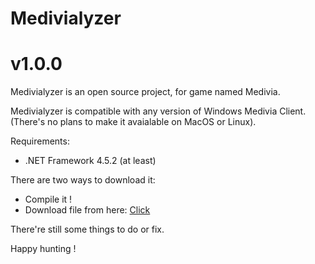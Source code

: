 # Medivialyzer
# v1.0.0

Medivialyzer is an open source project, for game named Medivia.

Medivialyzer is compatible with any version of Windows Medivia Client. (There's no plans to make it avaialable on MacOS or Linux).

Requirements:
- .NET Framework 4.5.2 (at least)

There are two ways to download it:
- Compile it !
- Download file from here:  [Click](https://github.com/mmmati1996/Medivialyzerv1.0.0/releases)

There're still some things to do or fix.

Happy hunting !
